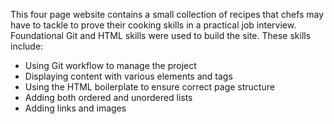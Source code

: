 This four page website contains a small collection of recipes that chefs may have to tackle to prove their cooking skills in a practical job interview. Foundational Git and HTML skills were used to build the site. These skills include:
- Using Git workflow to manage the project
- Displaying content with various elements and tags
- Using the HTML boilerplate to ensure correct page structure
- Adding both ordered and unordered lists
- Adding links and images